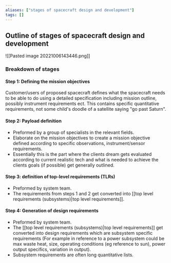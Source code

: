 ```yaml
---
aliases: ["stages of spacecraft design and development"]
tags: []
---
```


## Outline of stages of spacecraft design and development


![[Pasted image 20221006143446.png]]

### Breakdown of stages

#### Step 1: Defining the mission objectives
Customer/users of proposed spacecraft defines what the spacecraft needs to be able to do using a detailed specification including mission outline, possibly instrument requirements ect.
This contains specific quantitative requirements, not some child's doodle of a satellite saying "go past Saturn".

#### Step 2: Payload definition
- Preformed by a group of specialists in the relevant fields.
- Elaborate on the mission objectives to create a mission objective defined according to specific observations, instrument/sensor requirements.
- Essentially this is the part where the clients dream gets evaluated according to current realistic tech and what is needed to achieve the clients goals (if possible) get generally outlined.


#### Step 3: definition of top-level requirements (TLRs)
- Preformed by system team.
- The requirements from steps 1 and 2 get converted into [[top level requirements (subsystems)|top level requirements]].


#### Step 4: Generation of design requirements
- Preformed by system team.
- The [[top level requirements (subsystems)|top level requirements]] get converted into design requirements which are subsystem specific requirements (For example in reference to a power subsystem could be max waste heat, size, operating conditions (eg reference to sun), power output specifics, variation in output).
- Subsystem requirements are often long quantitative lists.

